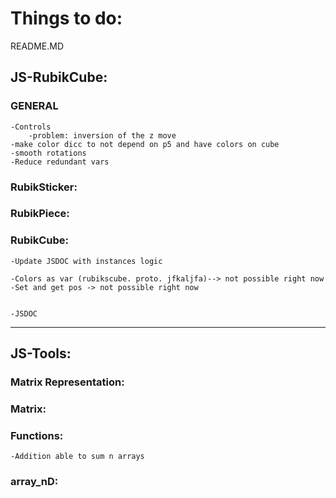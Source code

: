 # Things to do:

README.MD


## JS-RubikCube:

### GENERAL
    -Controls
        -problem: inversion of the z move 
    -make color dicc to not depend on p5 and have colors on cube
    -smooth rotations
    -Reduce redundant vars

### RubikSticker:
    
### RubikPiece:

### RubikCube:
    -Update JSDOC with instances logic

    -Colors as var (rubikscube. proto. jfkaljfa)--> not possible right now
    -Set and get pos -> not possible right now


    -JSDOC



-------------------------------------------------------------------------------------
## JS-Tools:

### Matrix Representation:

### Matrix:

### Functions:
    -Addition able to sum n arrays

### array_nD: